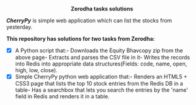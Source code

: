 <p align='center'>
<strong>Zerodha tasks solutions</strong>
</p>

**_CherryPy_** is simple web application which can list the stocks from yesterday.

**This repository has solutions for _two_ tasks from Zerodha:**
- [x] A Python script that:- Downloads the Equity Bhavcopy zip from the above page- Extracts and parses the CSV file in it- Writes the records into Redis into appropriate data structures(Fields: code, name, open, high, low, close).
- [x] Simple CherryPy python web application that:- Renders an HTML5 + CSS3 page that lists the top 10 stock entries from the Redis DB in a table- Has a searchbox that lets you search the entries by the 'name' field in Redis and renders it in a table.
